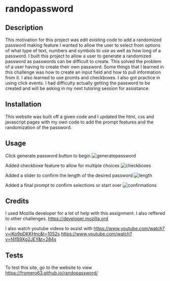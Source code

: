 # randopassword

## Description

This motivation for this project was edit existing code to add a randomized password making feature
I wanted to allow the user to select from options of what type of text, numbers and symbols to use as well as how long of a password.
I built this project to allow a user to generate a randomized password as passwords can be difficult to create.
This solved the problem of a user having to create their own password.
Some things that I learned in this challenge was how to create an input field and how to pull information from it. I also learned to use promts and checkboxes. I also got practice in using click events.
I had difficulty actually getting the password to be created and will be asking in my next tutoring session for assistance.

## Installation

This website was built off a given code and I updated the html, css and javascript pages with my own code to add the prompt features and the randomization of the password.

## Usage

Click generate password button to begin
![generatepassword](https://github.com/FROMERO63/randopassword/assets/134673364/bf67e917-09a4-4016-92cb-dd95055a7324)



Added checkboxe feature to allow for multiple choices
![checkboxes](https://github.com/FROMERO63/randopassword/assets/134673364/4defb1cb-8369-4e30-95b0-4e174d9ac38f)



Added a slider to confirm the length of the desired password
![length](https://github.com/FROMERO63/randopassword/assets/134673364/c2e2e4ab-26ca-4a12-b628-09d0f50aa27b)



Added a final prompt to confirm selections or start over
![confirmations](https://github.com/FROMERO63/randopassword/assets/134673364/b5144db4-26bc-44a9-9a72-f77098902838)



## Credits

I used Mozilla developer for a lot of help with this assignment. I also reffered to other challenges.
https://developer.mozilla.ord

I also watch youtube videos to assist with 
https://www.youtube.com/watch?v=iKo9pDKKHnc&t=1052s
https://www.youtube.com/watch?v=f4fB9Xg2JEY&t=284s


## Tests
To test this site, go to the website to view https://fromero63.github.io/randopassword/

